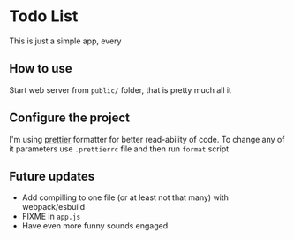# Todo List

This is just a simple app, every 

## How to use

Start web server from `public/` folder, that is pretty much all it

## Configure the project

I'm using [prettier](https://prettier.io/) formatter for better read-ability of code.
To change any of it parameters use `.prettierrc` file and then run `format` script

## Future updates

* Add compilling to one file (or at least not that many) with webpack/esbuild
* FIXME in `app.js`
* Have even more funny sounds engaged